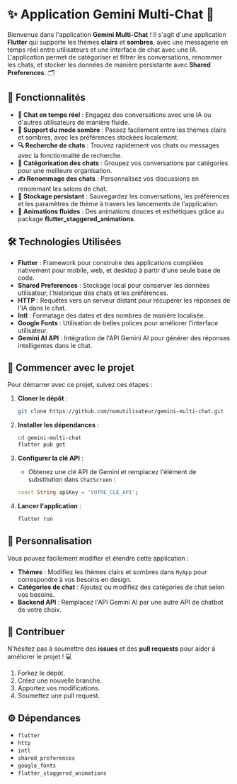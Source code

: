 # ✨ Application Gemini Multi-Chat 📱

Bienvenue dans l'application **Gemini Multi-Chat** ! Il s'agit d'une application **Flutter** qui supporte les thèmes **clairs** et **sombres**, 
avec une messagerie en temps réel entre utilisateurs et une interface de chat avec une IA. L'application permet de catégoriser et filtrer les conversations, 
renommer les chats, et stocker les données de manière persistante avec **Shared Preferences**. 🗂️

## 🌟 Fonctionnalités

- **💬 Chat en temps réel** : Engagez des conversations avec une IA ou d'autres utilisateurs de manière fluide.
- **🌙 Support du mode sombre** : Passez facilement entre les thèmes clairs et sombres, avec les préférences stockées localement.
- **🔍 Recherche de chats** : Trouvez rapidement vos chats ou messages avec la fonctionnalité de recherche.
- **📁 Catégorisation des chats** : Groupez vos conversations par catégories pour une meilleure organisation.
- **✍️ Renommage des chats** : Personnalisez vos discussions en renommant les salons de chat.
- **💾 Stockage persistant** : Sauvegardez les conversations, les préférences et les paramètres de thème à travers les lancements de l'application.
- **🔄 Animations fluides** : Des animations douces et esthétiques grâce au package **flutter_staggered_animations**.
  
## 🛠️ Technologies Utilisées

- **Flutter** : Framework pour construire des applications compilées nativement pour mobile, web, et desktop à partir d'une seule base de code.
- **Shared Preferences** : Stockage local pour conserver les données utilisateur, l'historique des chats et les préférences.
- **HTTP** : Requêtes vers un serveur distant pour récupérer les réponses de l'IA dans le chat.
- **Intl** : Formatage des dates et des nombres de manière localisée.
- **Google Fonts** : Utilisation de belles polices pour améliorer l'interface utilisateur.
- **Gemini AI API** : Intégration de l'API Gemini AI pour générer des réponses intelligentes dans le chat.

## 🚀 Commencer avec le projet

Pour démarrer avec ce projet, suivez ces étapes :

1. **Cloner le dépôt** :

   ```bash
   git clone https://github.com/nomutilisateur/gemini-multi-chat.git
   ```

2. **Installer les dépendances** :

   ```bash
   cd gemini-multi-chat
   flutter pub get
   ```

3. **Configurer la clé API** :
   - Obtenez une clé API de Gemini et remplacez l'élément de substitution dans `ChatScreen` :

   ```dart
   const String apiKey = 'VOTRE_CLÉ_API';
   ```

4. **Lancer l'application** :

   ```bash
   flutter run
   ```

## 🎨 Personnalisation

Vous pouvez facilement modifier et étendre cette application :

- **Thèmes** : Modifiez les thèmes clairs et sombres dans `MyApp` pour correspondre à vos besoins en design.
- **Catégories de chat** : Ajoutez ou modifiez des catégories de chat selon vos besoins.
- **Backend API** : Remplacez l'API Gemini AI par une autre API de chatbot de votre choix.
  
## 🤝 Contribuer

N'hésitez pas à soumettre des **issues** et des **pull requests** pour aider à améliorer le projet ! 💻

1. Forkez le dépôt.
2. Créez une nouvelle branche.
3. Apportez vos modifications.
4. Soumettez une pull request.

## ⚙️ Dépendances

- `flutter`
- `http`
- `intl`
- `shared_preferences`
- `google_fonts`
- `flutter_staggered_animations`
